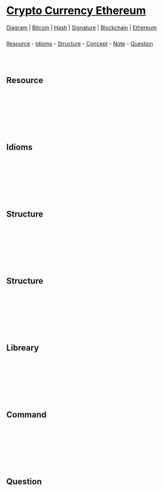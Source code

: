 <style>
.md0{margin-top: 150px;}
.md1{margin-top: 75px;}
.md2{margin-top: 50px;}
.md3{margin-top: 25px;}
.md4{margin-top: 5px;}
.tbl1 td#header{background-color: D1ECCF}
.tbl1 tr#header{background-color: D1ECCF}
.red{color:#E74C3C}
.blue{color:#3498DB}
.green{color:##28B463}
</style>


# [<span style="color:black;">Crypto Currency Ethereum</span>](file:./CryptoCurrency.md)
[Diagram](CryptoCurrency-Diagram.md) | 
[Bitcoin](CryptoCurrency-Bitcoin.md) |
[Hash](CryptoCurrency-Hash.md) |
[Signature](CryptoCurrency-Signature.md) |
[Blockchain](CryptoCurrency-Blockchain.md) |
[Ethereum](CryptoCurrency-Ethereum.md)


<div class="md3"></div>
<a href="#resource">Resource</a> - 
<a href="#idioms">Idioms</a> -
<a href="#structure">Structure</a> - 
<a href="#concept">Concept</a> -
<a href="#note">Note</a> - 
<a href="#question">Question</a>







<div class="md1"></div>

## Resource




<div class="md0"></div>

## Idioms





<div class="md0"></div>

## Structure






<div class="md0"></div>

## Structure








<div class="md0"></div>

## Libreary







<div class="md0"></div>

## Command







<div class="md0"></div>

## Question